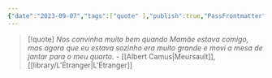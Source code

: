 ```yaml
---
{"date":"2023-09-07","tags":["quote" ],"publish":true,"PassFrontmatter":true}
---
```


>[!quote] *Nos convinha muito bem quando Mamãe estava comigo, mas agora que eu estava sozinho era muito grande e movi a mesa de jantar para o meu quarto.*
> \- [[Albert Camus\|Meursault]], [[library/L'Étranger\|L'Étranger]]
